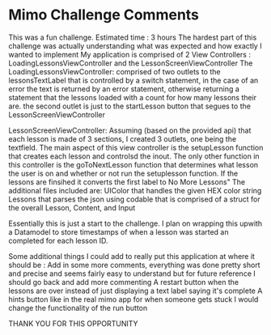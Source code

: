 # Mimo Challenge Comments
 This was a fun challenge. Estimated time : 3 hours 
The hardest part of this challenge was actually understanding what was expected and how exactly I wanted to implement
 My application is comprised of 2 View Controllers : LoadingLessonsViewController and the LessonScreenViewController
 The LoadingLessonsViewController: 
  comprised of two outlets to the lessonsTextLabel that is controlled by a switch statement, in the case of an error the text is returned by an error statement, otherwise returning a statement that the lessons loaded with a count for how many lessons their are. 
  the second outlet is just to the startLesson button that segues to the LessonScreenViewController 
  
LessonScreenViewController: 
Assuming (based on the provided api) that each lesson is made of 3 sections, I created 3 outlets, one being the textfield. 
The main aspect of this view controller is the setupLesson function that creates each lesson and controlsd the inout. 
The only other function in this controller is the goToNextLesson function that determines what lesson the user is on and whether or not run the setuplesson function. If the lessons are finsihed it converts the first label to No More Lessons" 
 The additional files included are: 
  UIColor that handles the given HEX color string
  Lessons that parses the json using codable that is comprised of a struct for the overall Lesson, Content, and Input
  
  Essentially this is just a start to the challenge. I plan on wrapping this upwith a Datamodel to store timestamps of when a lesson was started an completed for each lesson ID.
  
  Some additional things I could add to really put this application at where it should be :
  Add in some more comments, everything was done pretty short and precise and seems fairly easy to understand but for future reference I should go back and add more commenting 
  A restart button when the lessons are over instead of just displaying a text label saying it's complete
  A hints button like in the real mimo app for when someone gets stuck
  I would change the functionality of the run button
  
  THANK YOU FOR THIS OPPORTUNITY 
